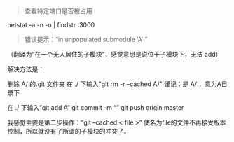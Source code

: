 >查看特定端口是否被占用

netstat -a -n -o | findstr :3000

>错误提示：“in unpopulated submodule ‘A’ ”

（翻译为”在一个无人居住的子模块“，感觉意思是说位于子模块下，无法 add） 

解决方法是：


删除 A/ 的.git 文件夹
在 ./ 下输入"git rm -r –cached A/"
谨记：是  A/  ，意为A目录下

在 ./ 下输入”git add A” 
git commit -m “”
git push origin master

我感觉主要是第二步操作：“git –cached < file >”  使名为file的文件不再接受版本控制，所以就没有了所谓的子模块的冲突了。
